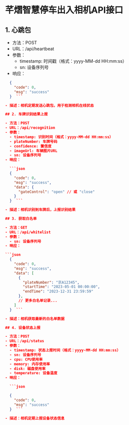 # 芊熠智慧停车出入相机API接口

## 1. 心跳包

- 方法：POST
- URL：/api/heartbeat
- 参数：
  - timestamp: 时间戳（格式：yyyy-MM-dd HH:mm:ss）
  - sn: 设备序列号
- 响应：  

```json
  {
    "code": 0,
    "msg": "success"
  }  ```

- 描述：相机定期发送心跳包，用于检测相机在线状态

## 2. 车牌识别结果上报

- 方法：POST
- URL：/api/recognition
- 参数：
  - timestamp: 识别时间（格式：yyyy-MM-dd HH:mm:ss）
  - plateNumber: 车牌号码
  - confidence: 置信度
  - imageUrl: 车辆图片URL
  - sn: 设备序列号
- 响应：

  ```json
  {
    "code": 0,
    "msg": "success",
    "data": {
      "gateControl": "open" // 或 "close"
    }
  }  ```

- 描述：相机识别到车牌后，上报识别结果

## 3. 获取白名单

- 方法：GET
- URL：/api/whitelist
- 参数：
  - sn: 设备序列号
- 响应：  

```json
  {
    "code": 0,
    "msg": "success",
    "data": [
      {
        "plateNumber": "京A12345",
        "startTime": "2023-05-01 00:00:00",
        "endTime": "2023-12-31 23:59:59"
      },
      // 更多白名单记录...
    ]
  }  ```

- 描述：相机获取最新的白名单数据

## 4. 设备状态上报

- 方法：POST
- URL：/api/status
- 参数：
  - timestamp: 状态上报时间（格式：yyyy-MM-dd HH:mm:ss）
  - sn: 设备序列号
  - cpu: CPU使用率
  - memory: 内存使用率
  - disk: 磁盘使用率
  - temperature: 设备温度
- 响应：

  ```json

  {
    "code": 0,
    "msg": "success"
  }  ```

- 描述：相机定期上报设备状态信息
